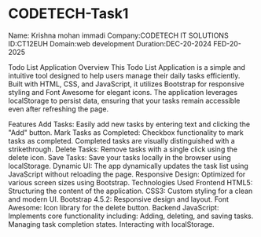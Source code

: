 # CODETECH-Task1

Name: Krishna mohan immadi
Company:CODETECH IT SOLUTIONS
ID:CT12EUH
Domain:web development
Duration:DEC-20-2024 FED-20-2025

Todo List Application
Overview
This Todo List Application is a simple and intuitive tool designed to help users manage their daily tasks efficiently. Built with HTML, CSS, and JavaScript, it utilizes Bootstrap for responsive styling and Font Awesome for elegant icons. The application leverages localStorage to persist data, ensuring that your tasks remain accessible even after refreshing the page.

Features
Add Tasks: Easily add new tasks by entering text and clicking the "Add" button.
Mark Tasks as Completed: Checkbox functionality to mark tasks as completed. Completed tasks are visually distinguished with a strikethrough.
Delete Tasks: Remove tasks with a single click using the delete icon.
Save Tasks: Save your tasks locally in the browser using localStorage.
Dynamic UI: The app dynamically updates the task list using JavaScript without reloading the page.
Responsive Design: Optimized for various screen sizes using Bootstrap.
Technologies Used
Frontend
HTML5: Structuring the content of the application.
CSS3: Custom styling for a clean and modern UI.
Bootstrap 4.5.2: Responsive design and layout.
Font Awesome: Icon library for the delete button.
Backend
JavaScript: Implements core functionality including:
Adding, deleting, and saving tasks.
Managing task completion states.
Interacting with localStorage.
